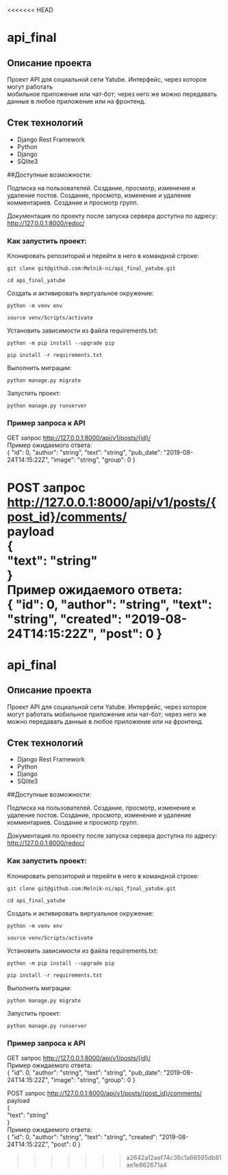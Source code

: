 <<<<<<< HEAD
# api_final 
## Описание проекта 
Проект API для социальной сети Yatube. Интерфейс, через которое могут работать  
мобильное приложение или чат-бот; через него же можно передавать  
данные в любое приложение или на фронтенд. 
 
## Стек технологий 
* Django Rest Framework   
* Python   
* Django 
* SQlite3 
   
##Доступные возможности: 
 
Подписка на пользователей. 
Создание, просмотр, изменение и удаление постов. 
Создание, просмотр, изменение и удаление комментариев. 
Создание и просмотр групп.  
 
Документация по проекту после запуска сервера доступна по адресу:   
http://127.0.0.1:8000/redoc/   
 
 
### Как запустить проект: 
 
Клонировать репозиторий и перейти в него в командной строке: 
 
``` 
git clone git@github.com:Melnik-ni/api_final_yatube.git 
``` 
 
``` 
cd api_final_yatube 
``` 
 
Cоздать и активировать виртуальное окружение: 
 
``` 
python -m venv env 
``` 
 
``` 
source venv/Scripts/activate 
``` 
 
Установить зависимости из файла requirements.txt: 
 
``` 
python -m pip install --upgrade pip 
``` 
 
``` 
pip install -r requirements.txt 
``` 
 
Выполнить миграции: 
 
``` 
python manage.py migrate 
``` 
 
Запустить проект: 
 
``` 
python manage.py runserver 
``` 
 
### Пример запроса к API 
 
GET запрос http://127.0.0.1:8000/api/v1/posts/{id}/   
Пример ожидаемого ответа:   
{ 
"id": 0, 
"author": "string", 
"text": "string", 
"pub_date": "2019-08-24T14:15:22Z", 
"image": "string", 
"group": 0 
} 
 
POST запрос http://127.0.0.1:8000/api/v1/posts/{post_id}/comments/   
payload   
{   
"text": "string"   
}   
Пример ожидаемого ответа:   
{ 
"id": 0, 
"author": "string", 
"text": "string", 
"created": "2019-08-24T14:15:22Z", 
"post": 0 
} 
=======
# api_final
## Описание проекта
Проект API для социальной сети Yatube. Интерфейс, через которое могут работать 
мобильное приложение или чат-бот; через него же можно передавать 
данные в любое приложение или на фронтенд.

## Стек технологий
* Django Rest Framework  
* Python  
* Django
* SQlite3
  
##Доступные возможности:

Подписка на пользователей.
Создание, просмотр, изменение и удаление постов.
Создание, просмотр, изменение и удаление комментариев.
Создание и просмотр групп. 

Документация по проекту после запуска сервера доступна по адресу:  
http://127.0.0.1:8000/redoc/  


### Как запустить проект:

Клонировать репозиторий и перейти в него в командной строке:

```
git clone git@github.com:Melnik-ni/api_final_yatube.git
```

```
cd api_final_yatube
```

Cоздать и активировать виртуальное окружение:

```
python -m venv env
```

```
source venv/Scripts/activate
```

Установить зависимости из файла requirements.txt:

```
python -m pip install --upgrade pip
```

```
pip install -r requirements.txt
```

Выполнить миграции:

```
python manage.py migrate
```

Запустить проект:

```
python manage.py runserver
```

### Пример запроса к API

GET запрос http://127.0.0.1:8000/api/v1/posts/{id}/  
Пример ожидаемого ответа:  
{
"id": 0,
"author": "string",
"text": "string",
"pub_date": "2019-08-24T14:15:22Z",
"image": "string",
"group": 0
}

POST запрос http://127.0.0.1:8000/api/v1/posts/{post_id}/comments/  
payload  
{  
"text": "string"  
}  
Пример ожидаемого ответа:  
{
"id": 0,
"author": "string",
"text": "string",
"created": "2019-08-24T14:15:22Z",
"post": 0
}
>>>>>>> a2642a12aef74c36c1a66595db81ae1e862671a4
